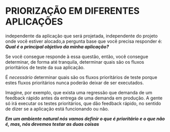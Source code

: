 # PRIORIZAÇÃO EM DIFERENTES APLICAÇÕES 

independente da aplicação que será projetada, independente do projeto onde você estiver alocado,a pergunta base que você precisa responder é: ***Qual é o principal objetivo da minha aplicação?***

Se você consegue responde à essa questão, então, você consegue determinar, de forma até tranquila, determinar quais são os fluxos prioritários de teste da sua aplicação.

É *necessário* determinar quais são os fluxos prioritários de teste porque estes fluxos prioritários nunca poderão deixar de ser executados.

Imagine, por exemplo, que exista uma regressão que demanda de um feedback rápido antes da entrega de uma demanda em produção. A gente só irá executar os testes prioritários,  que dão feedback rápido, no sentido de dizer se a aplicação está funcionando ou não.

***Em um ambiente natural nós vamos definir o que é prioritário e o que não é, mas, nós devemos testar as duas coisas***

